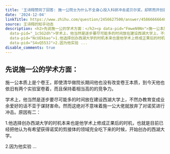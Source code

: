 ```yaml
---
title: '王诗翔赞同了回答: 施一公院士为什么不全身心投入科研冲击诺贝尔奖，却转而开创西湖大学热衷于社交？'
date: '2024-12-04'
linkTitle: https://www.zhihu.com/question/2456627500/answer/45866666640
source: 王诗翔的知乎动态
description: <h2>先说施一公的学术方面：</h2><p data-pid="FmweN9Nn">施一公本质上是个卷王，即使清华做院长期间他也没有改变卷王本质，到今天他也依旧有两个实验室卷着，而且保持着相当高的的竞争力。</p><p
  data-pid="_1c5G2dh">学术上，他当然是逐步要尽可能多的时间放在建设西湖大学上，不然办教育变成业余爱好的话不亚于谋财害命。然而这绝对不意味着施一公大佬就放弃了对诺奖进行冲击。原因有二：</p><p
  data-pid="NcUEkbao">1.他选择创办西湖大学的时机本来也是他学术上修成正果后的时机，也就是目前已经把他认为有希望获得诺奖的剪接体的领域完全吃下来的时候，开始创办的西湖大学。</p><p
  data-pid="S4vQ553J">2.因为他实验 ...
disable_comments: true
---
```

<h2>先说施一公的学术方面：</h2><p data-pid="FmweN9Nn">施一公本质上是个卷王，即使清华做院长期间他也没有改变卷王本质，到今天他也依旧有两个实验室卷着，而且保持着相当高的的竞争力。</p><p data-pid="_1c5G2dh">学术上，他当然是逐步要尽可能多的时间放在建设西湖大学上，不然办教育变成业余爱好的话不亚于谋财害命。然而这绝对不意味着施一公大佬就放弃了对诺奖进行冲击。原因有二：</p><p data-pid="NcUEkbao">1.他选择创办西湖大学的时机本来也是他学术上修成正果后的时机，也就是目前已经把他认为有希望获得诺奖的剪接体的领域完全吃下来的时候，开始创办的西湖大学。</p><p data-pid="S4vQ553J">2.因为他实验 ...